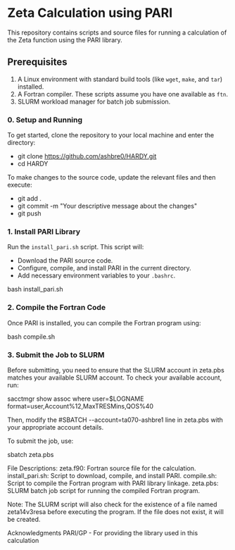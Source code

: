 # Zeta Calculation using PARI

This repository contains scripts and source files for running a calculation of the Zeta function using the PARI library.

## Prerequisites

1. A Linux environment with standard build tools (like `wget`, `make`, and `tar`) installed.
2. A Fortran compiler. These scripts assume you have one available as `ftn`.
3. SLURM workload manager for batch job submission.

### 0. Setup and Running

To get started, clone the repository to your local machine and enter the directory:

- git clone https://github.com/ashbre0/HARDY.git
- cd HARDY

To make changes to the source code, update the relevant files and then execute:

- git add .
- git commit -m "Your descriptive message about the changes"
- git push

### 1. Install PARI Library

Run the `install_pari.sh` script. This script will:
- Download the PARI source code.
- Configure, compile, and install PARI in the current directory.
- Add necessary environment variables to your `.bashrc`.

bash install_pari.sh

### 2. Compile the Fortran Code

Once PARI is installed, you can compile the Fortran program using:

bash compile.sh


### 3. Submit the Job to SLURM

Before submitting, you need to ensure that the SLURM account in zeta.pbs matches your available SLURM account. To check your available account, run:

sacctmgr show assoc where user=$LOGNAME format=user,Account%12,MaxTRESMins,QOS%40

Then, modify the #SBATCH --account=ta070-ashbre1 line in zeta.pbs with your appropriate account details.

To submit the job, use:

sbatch zeta.pbs



File Descriptions:
zeta.f90: Fortran source file for the calculation.
install_pari.sh: Script to download, compile, and install PARI.
compile.sh: Script to compile the Fortran program with PARI library linkage.
zeta.pbs: SLURM batch job script for running the compiled Fortran program.

Note: The SLURM script will also check for the existence of a file named zeta14v3resa before executing the program. If the file does not exist, it will be created.

Acknowledgments
PARI/GP - For providing the library used in this calculation
